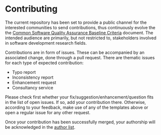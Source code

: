 # Contributing
The current repository has been set to provide a public channel for the
interested communities to send contributions, thus continuously evolve the
the [Common Software Quality Assurance Baseline Criteria](https://indigo-dc.github.io/sqa-baseline/)
document. The intended audience are primarily, but not restricted to,
stakeholders involved in software development research fields.

Contributions are in form of issues. These can be accompanied by an associated
change, done through a pull request. There are thematic issues for each type of
expected contribution:

* Typo report
* Inconsistency report
* Enhancement request
* Consultancy service

Please check first whether your fix/suggestion/enhancement/question fits in the
list of open issues. If so, add your contribution there. Otherwise, according
to your feedback, make use of any of the templates above or open a regular
issue for any other request.

Once your contribution has been successfully merged, your authorship will be
acknowledged in the [author list](content/metadata.yaml).
